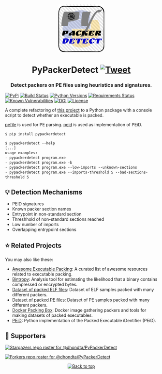 <p align="center"><img src="https://github.com/dhondta/PyPackerDetect/raw/master/logo.png"></p>
<h1 align="center">PyPackerDetect <a href="https://twitter.com/intent/tweet?text=PyPackerDetect%20-%20Packer%20detector%20using%20multiple%20heuristics%20and%20PEiD's%20signatures%20database.%0D%0Ahttps%3a%2f%2fgithub%2ecom%2fdhondta%2fPyPackerDetect%0D%0A&hashtags=python,pe,peid,packer,packingdetection"><img src="https://img.shields.io/badge/Tweet--lightgrey?logo=twitter&style=social" alt="Tweet" height="20"/></a></h1>
<h3 align="center">Detect packers on PE files using heuristics and signatures.</h3>

[![PyPi](https://img.shields.io/pypi/v/pypackerdetect.svg)](https://pypi.python.org/pypi/pypackerdetect/)
[![Build Status](https://travis-ci.com/dhondta/pypackerdetect.svg?branch=main)](https://travis-ci.com/dhondta/pypackerdetect)
[![Python Versions](https://img.shields.io/pypi/pyversions/pypackerdetect.svg)](https://pypi.python.org/pypi/pypackerdetect/)
[![Requirements Status](https://requires.io/github/dhondta/pypackerdetect/requirements/?branch=main)](https://requires.io/github/dhondta/pypackerdetect/requirements/?branch=main)
[![Known Vulnerabilities](https://snyk.io/test/github/dhondta/pypackerdetect/badge.svg?targetFile=requirements.txt)](https://snyk.io/test/github/dhondta/pypackerdetect?targetFile=requirements.txt)
[![DOI](https://zenodo.org/badge/384872434.svg)](https://zenodo.org/badge/latestdoi/384872434)
[![License](https://img.shields.io/pypi/l/pypackerdetect.svg)](https://pypi.python.org/pypi/pypackerdetect/)


A complete refactoring of [this project](https://github.com/cylance/PyPackerDetect) to a Python package with a console script to detect whether an executable is packed.

[pefile](https://github.com/erocarrera/pefile) is used for PE parsing. [peid](https://github.com/dhondta/peid) is used as implementation of PEiD.

```session
$ pip install pypackerdetect
```

```session
$ pypackerdetect --help
[...]
usage examples:
- pypackerdetect program.exe
- pypackerdetect program.exe -b
- pypackerdetect program.exe --low-imports --unknown-sections
- pypackerdetect program.exe --imports-threshold 5 --bad-sections-threshold 5
```

## :bulb: Detection Mechanisms

- PEID signatures
- Known packer section names
- Entrypoint in non-standard section
- Threshhold of non-standard sections reached
- Low number of imports
- Overlapping entrypoint sections


## :star: Related Projects

You may also like these:

- [Awesome Executable Packing](https://github.com/dhondta/awesome-executable-packing): A curated list of awesome resources related to executable packing.
- [Bintropy](https://github.com/dhondta/bintropy): Analysis tool for estimating the likelihood that a binary contains compressed or encrypted bytes.
- [Dataset of packed ELF files](https://github.com/dhondta/dataset-packed-elf): Dataset of ELF samples packed with many different packers.
- [Dataset of packed PE files](https://github.com/dhondta/dataset-packed-pe): Dataset of PE samples packed with many different packers.
- [Docker Packing Box](https://github.com/dhondta/docker-packing-box): Docker image gathering packers and tools for making datasets of packed executables.
- [PEiD](https://github.com/dhondta/peid): Python implementation of the Packed Executable iDentifier (PEiD).


## :clap:  Supporters

[![Stargazers repo roster for @dhondta/PyPackerDetect](https://reporoster.com/stars/dark/dhondta/PyPackerDetect)](https://github.com/dhondta/PyPackerDetect/stargazers)

[![Forkers repo roster for @dhondta/PyPackerDetect](https://reporoster.com/forks/dark/dhondta/PyPackerDetect)](https://github.com/dhondta/PyPackerDetect/network/members)

<p align="center"><a href="#"><img src="https://img.shields.io/badge/Back%20to%20top--lightgrey?style=social" alt="Back to top" height="20"/></a></p>
